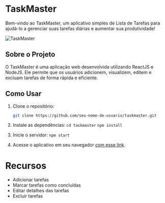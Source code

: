 # TaskMaster

Bem-vindo ao TaskMaster, um aplicativo simples de Lista de Tarefas para ajudá-lo a gerenciar suas tarefas diárias e aumentar sua produtividade!

![TaskMaster](https://caminho/para/sua/imagem)

## Sobre o Projeto

O TaskMaster é uma aplicação web desenvolvida utilizando ReactJS e NodeJS. Ele permite que os usuários adicionem, visualizem, editem e excluam tarefas de forma rápida e eficiente.

## Como Usar

1. Clone o repositório:
   ```bash
   git clone https://github.com/seu-nome-de-usuario/taskmaster.git

2. Instale as dependências:
    `cd taskmaster`
    `npm install`

3. Inicie o servidor:
    `npm start`

4. Acesse o aplicativo em seu navegador [com esse link](http://localhost:3000).

# Recursos
- Adicionar tarefas
- Marcar tarefas como concluídas
- Editar detalhes das tarefas
- Excluir tarefas